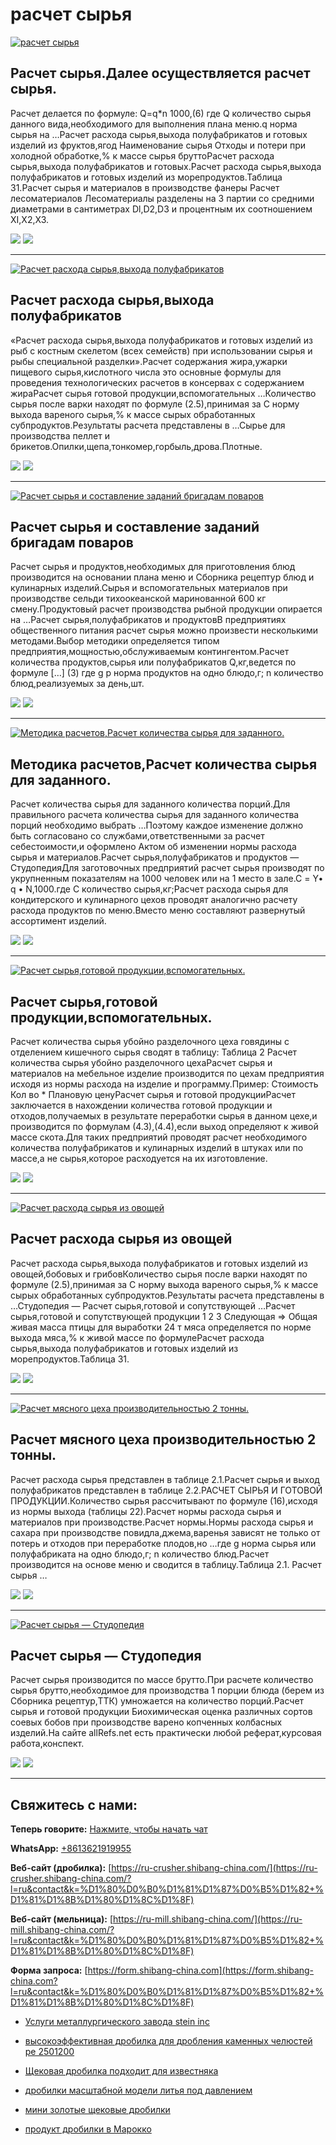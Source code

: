 # расчет сырья

<a href="https://swt.shibang-china.com/?l=ru&img&k=%D1%80%D0%B0%D1%81%D1%87%D0%B5%D1%82+%D1%81%D1%8B%D1%80%D1%8C%D1%8F" target="_blank">![расчет сырья](http://static.shibang-china.com/all-800x300/1417.jpg)</a>

## Расчет сырья.Далее осуществляется расчет сырья.
Расчет делается по формуле: Q=q*n 1000,(6) где Q количество сырья данного вида,необходимого для выполнения плана меню.q норма сырья на …Расчет расхода сырья,выхода полуфабрикатов и готовых изделий из фруктов,ягод Наименование сырья Отходы и потери при холодной обработке,% к массе сырья бруттоРасчет расхода сырья,выхода полуфабрикатов и готовых.Расчет расхода сырья,выхода полуфабрикатов и готовых изделий из морепродуктов.Таблица 31.Расчет сырья и материалов в производстве фанеры Расчет лесоматериалов Лесоматериалы разделены на 3 партии со средними диаметрами в сантиметрах Dl,D2,D3 и процентным их соотношением XI,Х2,ХЗ.


<a href="https://whatsapp.shibangsoft.com/WhatsApp.php" target="_blank" title="WhatsApp">![](http://static.shibang-china.com/icon/whatsapp.png)</a> <a href="https://swt.shibang-china.com/?l=ru&icon&k=%D1%80%D0%B0%D1%81%D1%87%D0%B5%D1%82+%D1%81%D1%8B%D1%80%D1%8C%D1%8F" target="_blank">![](http://static.shibang-china.com/icon/chat-ru.png)</a>

---

<a href="https://swt.shibang-china.com/?l=ru&img&k=%D1%80%D0%B0%D1%81%D1%87%D0%B5%D1%82+%D1%81%D1%8B%D1%80%D1%8C%D1%8F" target="_blank">![Расчет расхода сырья,выхода полуфабрикатов](http://static.shibang-china.com/all-800x300/1089.jpg)</a>

## Расчет расхода сырья,выхода полуфабрикатов
&#171;Расчет расхода сырья,выхода полуфабрикатов и готовых изделий из рыб с костным скелетом (всех семейств) при использовании сырья и рыбы специальной разделки&#187;.Расчет содержания жира,ужарки пищевого сырья,кислотного числа это основные формулы для проведения технологических расчетов в консервах с содержанием жираРасчет сырья готовой продукции,вспомогательных …Количество сырья после варки находят по формуле (2.5),принимая за С норму выхода вареного сырья,% к массе сырых обработанных субпродуктов.Результаты расчета представлены в …Сырье для производства пеллет и брикетов.Опилки,щепа,тонкомер,горбыль,дрова.Плотные.


<a href="https://whatsapp.shibangsoft.com/WhatsApp.php" target="_blank" title="WhatsApp">![](http://static.shibang-china.com/icon/whatsapp.png)</a> <a href="https://swt.shibang-china.com/?l=ru&icon&k=%D1%80%D0%B0%D1%81%D1%87%D0%B5%D1%82+%D1%81%D1%8B%D1%80%D1%8C%D1%8F" target="_blank">![](http://static.shibang-china.com/icon/chat-ru.png)</a>

---

<a href="https://swt.shibang-china.com/?l=ru&img&k=%D1%80%D0%B0%D1%81%D1%87%D0%B5%D1%82+%D1%81%D1%8B%D1%80%D1%8C%D1%8F" target="_blank">![Расчет сырья и составление заданий бригадам поваров](http://static.shibang-china.com/all-800x300/1283.jpg)</a>

## Расчет сырья и составление заданий бригадам поваров
Расчет сырья и продуктов,необходимых для приготовления блюд производится на основании плана меню и Сборника рецептур блюд и кулинарных изделий.Сырья и вспомогательных материалов при производстве сельди тихоокеанской маринованной 600 кг смену.Продуктовый расчет производства рыбной продукции опирается на …Расчет сырья,полуфабрикатов и продуктовВ предприятиях общественного питания расчет сырья можно произвести несколькими методами.Выбор методики определяется типом предприятия,мощностью,обслуживаемым контингентом.Расчет количества продуктов,сырья или полуфабрикатов Q,кг,ведется по формуле […] (3) где g p норма продуктов на одно блюдо,г; n количество блюд,реализуемых за день,шт.


<a href="https://whatsapp.shibangsoft.com/WhatsApp.php" target="_blank" title="WhatsApp">![](http://static.shibang-china.com/icon/whatsapp.png)</a> <a href="https://swt.shibang-china.com/?l=ru&icon&k=%D1%80%D0%B0%D1%81%D1%87%D0%B5%D1%82+%D1%81%D1%8B%D1%80%D1%8C%D1%8F" target="_blank">![](http://static.shibang-china.com/icon/chat-ru.png)</a>

---

<a href="https://swt.shibang-china.com/?l=ru&img&k=%D1%80%D0%B0%D1%81%D1%87%D0%B5%D1%82+%D1%81%D1%8B%D1%80%D1%8C%D1%8F" target="_blank">![Методика расчетов,Расчет количества сырья для заданного.](http://static.shibang-china.com/all-800x300/421.jpg)</a>

## Методика расчетов,Расчет количества сырья для заданного.
Расчет количества сырья для заданного количества порций.Для правильного расчета количества сырья для заданного количества порций необходимо выбрать …Поэтому каждое изменение должно быть согласовано со службами,ответственными за расчет себестоимости,и оформлено Актом об изменении нормы расхода сырья и материалов.Расчет сырья,полуфабрикатов и продуктов — СтудопедияДля заготовочных предприятий расчет сырья производят по укрупненным показателям на 1000 человек или на 1 место в зале.С = Y• q • N,1000.где С количество сырья,кг;Расчет расхода сырья для кондитерского и кулинарного цехов проводят аналогично расчету расхода продуктов по меню.Вместо меню составляют развернутый ассортимент изделий.


<a href="https://whatsapp.shibangsoft.com/WhatsApp.php" target="_blank" title="WhatsApp">![](http://static.shibang-china.com/icon/whatsapp.png)</a> <a href="https://swt.shibang-china.com/?l=ru&icon&k=%D1%80%D0%B0%D1%81%D1%87%D0%B5%D1%82+%D1%81%D1%8B%D1%80%D1%8C%D1%8F" target="_blank">![](http://static.shibang-china.com/icon/chat-ru.png)</a>

---

<a href="https://swt.shibang-china.com/?l=ru&img&k=%D1%80%D0%B0%D1%81%D1%87%D0%B5%D1%82+%D1%81%D1%8B%D1%80%D1%8C%D1%8F" target="_blank">![Расчет сырья,готовой продукции,вспомогательных.](http://static.shibang-china.com/all-800x300/468.jpg)</a>

## Расчет сырья,готовой продукции,вспомогательных.
Расчет количества сырья убойно разделочного цеха говядины с отделением кишечного сырья сводят в таблицу: Таблица 2 Расчет количества сырья убойно разделочного цехаРасчет сырья и материалов на мебельное изделие производится по цехам предприятия исходя из нормы расхода на изделие и программу.Пример: Стоимость Кол во * Плановую ценуРасчет сырья и готовой продукцииРасчет заключается в нахождении количества готовой продукции и отходов,получаемых в результате переработки сырья в данном цехе,и производится по формулам (4.3),(4.4),если выход определяют к живой массе скота.Для таких предприятий проводят расчет необходимого количества полуфабрикатов и кулинарных изделий в штуках или по массе,а не сырья,которое расходуется на их изготовление.


<a href="https://whatsapp.shibangsoft.com/WhatsApp.php" target="_blank" title="WhatsApp">![](http://static.shibang-china.com/icon/whatsapp.png)</a> <a href="https://swt.shibang-china.com/?l=ru&icon&k=%D1%80%D0%B0%D1%81%D1%87%D0%B5%D1%82+%D1%81%D1%8B%D1%80%D1%8C%D1%8F" target="_blank">![](http://static.shibang-china.com/icon/chat-ru.png)</a>

---

<a href="https://swt.shibang-china.com/?l=ru&img&k=%D1%80%D0%B0%D1%81%D1%87%D0%B5%D1%82+%D1%81%D1%8B%D1%80%D1%8C%D1%8F" target="_blank">![Расчет расхода сырья из овощей](http://static.shibang-china.com/all-800x300/40.jpg)</a>

## Расчет расхода сырья из овощей
Расчет расхода сырья,выхода полуфабрикатов и готовых изделий из овощей,бобовых и грибовКоличество сырья после варки находят по формуле (2.5),принимая за С норму выхода вареного сырья,% к массе сырых обработанных субпродуктов.Результаты расчета представлены в …Студопедия — Расчет сырья,готовой и сопутствующей …Расчет сырья,готовой и сопутствующей продукции 1 2 3 Следующая ⇒ Общая живая масса птицы для выработки 24 т мяса определяется по норме выхода мяса,% к живой массе по формулеРасчет расхода сырья,выхода полуфабрикатов и готовых изделий из морепродуктов.Таблица 31.


<a href="https://whatsapp.shibangsoft.com/WhatsApp.php" target="_blank" title="WhatsApp">![](http://static.shibang-china.com/icon/whatsapp.png)</a> <a href="https://swt.shibang-china.com/?l=ru&icon&k=%D1%80%D0%B0%D1%81%D1%87%D0%B5%D1%82+%D1%81%D1%8B%D1%80%D1%8C%D1%8F" target="_blank">![](http://static.shibang-china.com/icon/chat-ru.png)</a>

---

<a href="https://swt.shibang-china.com/?l=ru&img&k=%D1%80%D0%B0%D1%81%D1%87%D0%B5%D1%82+%D1%81%D1%8B%D1%80%D1%8C%D1%8F" target="_blank">![Расчет мясного цеха производительностью 2 тонны.](http://static.shibang-china.com/all-800x300/962.jpg)</a>

## Расчет мясного цеха производительностью 2 тонны.
Расчет расхода сырья представлен в таблице 2.1.Расчет сырья и выход полуфабрикатов представлен в таблице 2.2.РАСЧЕТ СЫРЬЯ И ГОТОВОЙ ПРОДУКЦИИ.Количество сырья рассчитывают по формуле (16),исходя из нормы выхода (таблицы 22).Расчет нормы расхода сырья и материалов при производстве.Расчет нормы.Нормы расхода сырья и сахара при производстве повидла,джема,варенья зависят не только от потерь и отходов при переработке плодов,но …где g норма сырья или полуфабриката на одно блюдо,г; n количество блюд.Расчет производится на основе меню и сводится в таблицу.Таблица 2.1. Расчет сырья …


<a href="https://whatsapp.shibangsoft.com/WhatsApp.php" target="_blank" title="WhatsApp">![](http://static.shibang-china.com/icon/whatsapp.png)</a> <a href="https://swt.shibang-china.com/?l=ru&icon&k=%D1%80%D0%B0%D1%81%D1%87%D0%B5%D1%82+%D1%81%D1%8B%D1%80%D1%8C%D1%8F" target="_blank">![](http://static.shibang-china.com/icon/chat-ru.png)</a>

---

<a href="https://swt.shibang-china.com/?l=ru&img&k=%D1%80%D0%B0%D1%81%D1%87%D0%B5%D1%82+%D1%81%D1%8B%D1%80%D1%8C%D1%8F" target="_blank">![Расчет сырья — Студопедия](http://static.shibang-china.com/all-800x300/14.jpg)</a>

## Расчет сырья — Студопедия
Расчет сырья производится по массе брутто.При расчете количество сырья брутто,необходимое для производства 1 порции блюда (берем из Сборника рецептур,ТТК) умножается на количество порций.Расчет сырья и готовой продукции Биохимическая оценка различных сортов соевых бобов при производстве варено копченных колбасных изделий.На сайте allRefs.net есть практически любой реферат,курсовая работа,конспект.

<a href="https://whatsapp.shibangsoft.com/WhatsApp.php" target="_blank" title="WhatsApp">![](http://static.shibang-china.com/icon/whatsapp.png)</a> <a href="https://swt.shibang-china.com/?l=ru&icon&k=%D1%80%D0%B0%D1%81%D1%87%D0%B5%D1%82+%D1%81%D1%8B%D1%80%D1%8C%D1%8F" target="_blank">![](http://static.shibang-china.com/icon/chat-ru.png)</a>

---
## Свяжитесь с нами:

**Теперь говорите:** [Нажмите, чтобы начать чат](https://swt.shibang-china.com?l=ru&contact&k=%D1%80%D0%B0%D1%81%D1%87%D0%B5%D1%82+%D1%81%D1%8B%D1%80%D1%8C%D1%8F)

**WhatsApp:**  [+8613621919955](https://whatsapp.shibangsoft.com/WhatsApp.php)

**Веб-сайт (дробилка):** [https://ru-crusher.shibang-china.com/](https://ru-crusher.shibang-china.com/?l=ru&contact&k=%D1%80%D0%B0%D1%81%D1%87%D0%B5%D1%82+%D1%81%D1%8B%D1%80%D1%8C%D1%8F)

**Веб-сайт (мельница):** [https://ru-mill.shibang-china.com/](https://ru-mill.shibang-china.com/?l=ru&contact&k=%D1%80%D0%B0%D1%81%D1%87%D0%B5%D1%82+%D1%81%D1%8B%D1%80%D1%8C%D1%8F)

**Форма запроса:** [https://form.shibang-china.com](https://form.shibang-china.com?l=ru&contact&k=%D1%80%D0%B0%D1%81%D1%87%D0%B5%D1%82+%D1%81%D1%8B%D1%80%D1%8C%D1%8F)

* [Услуги металлургического завода stein inc](../132/%D0%A3%D1%81%D0%BB%D1%83%D0%B3%D0%B8%20%D0%BC%D0%B5%D1%82%D0%B0%D0%BB%D0%BB%D1%83%D1%80%D0%B3%D0%B8%D1%87%D0%B5%D1%81%D0%BA%D0%BE%D0%B3%D0%BE%20%D0%B7%D0%B0%D0%B2%D0%BE%D0%B4%D0%B0%20stein%20inc.md)

* [высокоэффективная дробилка для дробления каменных челюстей pe 2501200](../133/%D0%B2%D1%8B%D1%81%D0%BE%D0%BA%D0%BE%D1%8D%D1%84%D1%84%D0%B5%D0%BA%D1%82%D0%B8%D0%B2%D0%BD%D0%B0%D1%8F%20%D0%B4%D1%80%D0%BE%D0%B1%D0%B8%D0%BB%D0%BA%D0%B0%20%D0%B4%D0%BB%D1%8F%20%D0%B4%D1%80%D0%BE%D0%B1%D0%BB%D0%B5%D0%BD%D0%B8%D1%8F%20%D0%BA%D0%B0%D0%BC%D0%B5%D0%BD%D0%BD%D1%8B%D1%85%20%D1%87%D0%B5%D0%BB%D1%8E%D1%81%D1%82%D0%B5%D0%B9%20pe%202501200.md)

* [Щековая дробилка подходит для известняка](../131/%D0%A9%D0%B5%D0%BA%D0%BE%D0%B2%D0%B0%D1%8F%20%D0%B4%D1%80%D0%BE%D0%B1%D0%B8%D0%BB%D0%BA%D0%B0%20%D0%BF%D0%BE%D0%B4%D1%85%D0%BE%D0%B4%D0%B8%D1%82%20%D0%B4%D0%BB%D1%8F%20%D0%B8%D0%B7%D0%B2%D0%B5%D1%81%D1%82%D0%BD%D1%8F%D0%BA%D0%B0.md)

* [дробилки масштабной модели литья под давлением](../132/%D0%B4%D1%80%D0%BE%D0%B1%D0%B8%D0%BB%D0%BA%D0%B8%20%D0%BC%D0%B0%D1%81%D1%88%D1%82%D0%B0%D0%B1%D0%BD%D0%BE%D0%B9%20%D0%BC%D0%BE%D0%B4%D0%B5%D0%BB%D0%B8%20%D0%BB%D0%B8%D1%82%D1%8C%D1%8F%20%D0%BF%D0%BE%D0%B4%20%D0%B4%D0%B0%D0%B2%D0%BB%D0%B5%D0%BD%D0%B8%D0%B5%D0%BC.md)

* [мини золотые щековые дробилки](../131/%D0%BC%D0%B8%D0%BD%D0%B8%20%D0%B7%D0%BE%D0%BB%D0%BE%D1%82%D1%8B%D0%B5%20%D1%89%D0%B5%D0%BA%D0%BE%D0%B2%D1%8B%D0%B5%20%D0%B4%D1%80%D0%BE%D0%B1%D0%B8%D0%BB%D0%BA%D0%B8.md)

* [продукт дробилки в Марокко](../135/%D0%BF%D1%80%D0%BE%D0%B4%D1%83%D0%BA%D1%82%20%D0%B4%D1%80%D0%BE%D0%B1%D0%B8%D0%BB%D0%BA%D0%B8%20%D0%B2%20%D0%9C%D0%B0%D1%80%D0%BE%D0%BA%D0%BA%D0%BE.md)